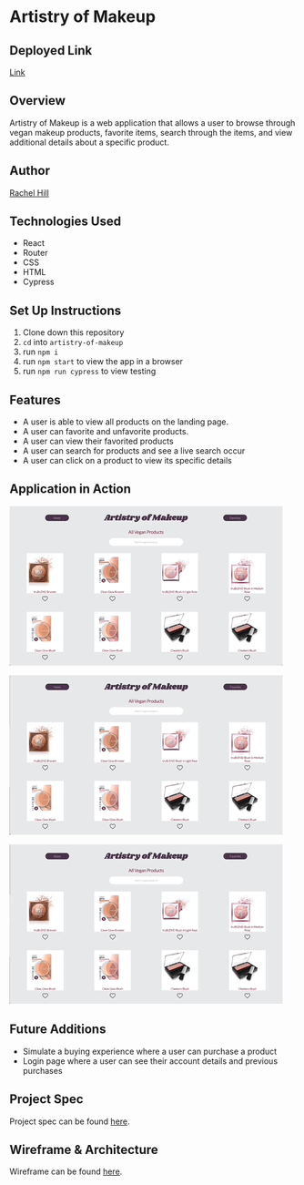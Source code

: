# Artistry of Makeup

## Deployed Link
[Link](https://artistry-of-makeup.herokuapp.com/)

## Overview
Artistry of Makeup is a web application that allows a user to browse through vegan makeup products, favorite items, search through the items, and view additional details about a specific product. 

## Author
[Rachel Hill](https://github.com/rachellhill)

## Technologies Used
- React 
- Router 
- CSS
- HTML 
- Cypress 

## Set Up Instructions
1. Clone down this repository
2. `cd` into `artistry-of-makeup`
3. run `npm i`
4. run `npm start` to view the app in a browser
5. run `npm run cypress` to view testing 

## Features 
- A user is able to view all products on the landing page. 
- A user can favorite and unfavorite products. 
- A user can view their favorited products
- A user can search for products and see a live search occur 
- A user can click on a product to view its specific details

## Application in Action
![giphy-1](./src/assets/giphy-1.gif)

![giphy-2](./src/assets/giphy-2.gif)

![giphy-3](./src/assets/giphy-3.gif)


## Future Additions 
- Simulate a buying experience where a user can purchase a product
- Login page where a user can see their account details and previous purchases

## Project Spec
Project spec can be found [here](https://frontend.turing.edu/projects/module-3/showcase.html). 

## Wireframe & Architecture
Wireframe can be found [here](https://excalidraw.com/). 
